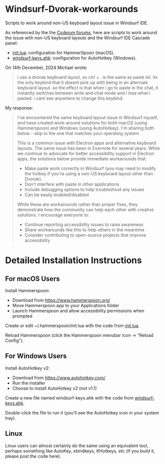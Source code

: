 # Windsurf-Dvorak-workarounds

Scripts to work around non-US keyboard layout issue in Windsurf IDE.

As referenced by the the [Codeium forums](https://codeium.canny.io/feature-requests/p/changing-the-ctrl-hotkey-that-switches-to-write-mode), here are scripts to work around the issue with non-US keyboard layouts and the Windsurf IDE Cascade panel:

- [init.lua](init.lua): configuration for HammerSpoon (macOS).
- [windsurf-keys.ahk](windsurf-keys.ahk): configuration for AutoHotkey (Windows).

On 14th December, 2024 Michael wrote:

> i use a dvorak keyboard layout, so ctrl + . is the same as paste lol. its the only keybind that it doesnt pick up with being in an alternate keyboard layout. so the effect is that when i go to paste in the chat, it instantly switches between write and chat mode and i lose what i pasted. i cant see anywhere to change this keybind.

My response:

> I've encountered the same keyboard layout issue in Windsurf myself, and have created work-around solutions for both macOS (using Hammerspoon) and Windows (using AutoHotkey). I'm sharing both below - skip to the one that matches your operating system.
>
> This is a common  issue with Electron apps and alternative keyboard layouts. The same issue has been in Evernote for several years. While we continue to advocate for better accessibility support in Electron apps, the solutions below provide immediate workarounds that:
>
> - Make paste work correctly in Windsurf (you may need to modify the hotkey if you're using a non-US keyboard layout other than Dvorak).
> - Don't interfere with paste in other applications
> - Include debugging options to help troubleshoot any issues
> - Can be easily enabled/disabled
>
> While these are workarounds rather than proper fixes, they demonstrate how the community can help each other with creative solutions. I encourage everyone to:
> - Continue reporting accessibility issues to raise awareness
> - Share workarounds like this to help others in the meantime
> - Consider contributing to open-source projects that improve accessibility

# Detailed Installation Instructions

## For macOS Users
Install Hammerspoon:
- Download from https://www.hammerspoon.org/
- Move Hammerspoon.app to your Applications folder
- Launch Hammerspoon and allow accessibility permissions when prompted

Create or edit ~/.hammerspoon/init.lua with the code from [init.lua](init.lua).

Reload Hammerspoon (click the Hammerspoon menubar icon → "Reload Config").

## For Windows Users

Install AutoHotkey v2:
- Download from https://www.autohotkey.com/
- Run the installer
- Choose to install AutoHotkey v2 (not v1.1)

Create a new file named windsurf-keys.ahk with the code from [windsurf-keys.ahk](windsurf-keys.ahk).

Double-click the file to run it (you'll see the AutoHotkey icon in your system tray).

## Linux

Linux users can almost certainly do the same using an equivalent tool, perhaps something like AutoKey, xbindkeys, KHotkeys, etc (if you build it, please post the code here).

